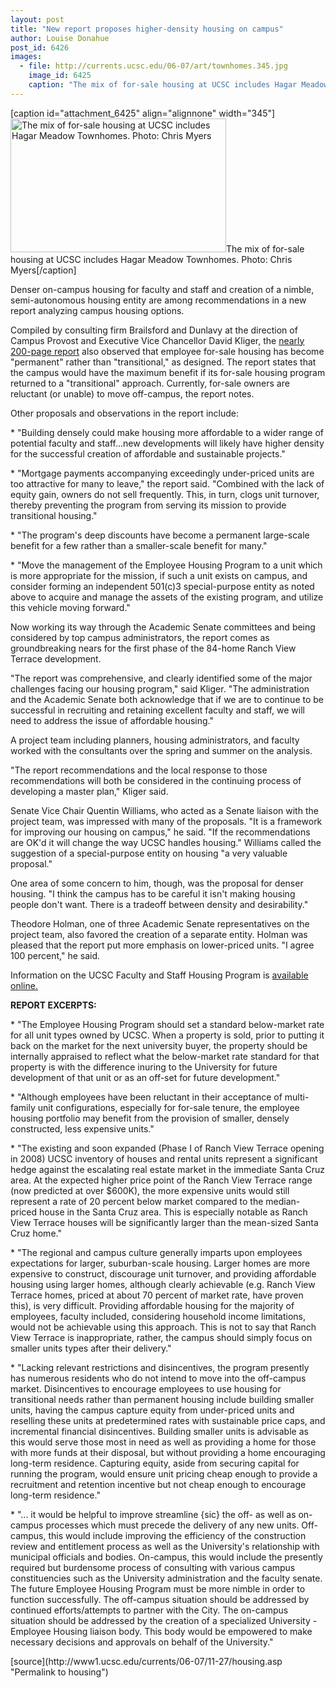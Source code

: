 ```yaml
---
layout: post
title: "New report proposes higher-density housing on campus"
author: Louise Donahue
post_id: 6426
images:
  - file: http://currents.ucsc.edu/06-07/art/townhomes.345.jpg
    image_id: 6425
    caption: "The mix of for-sale housing at UCSC includes Hagar Meadow Townhomes. Photo: Chris Myers"
---
```


[caption id="attachment_6425" align="alignnone" width="345"]<a href="http://localhost/mysite/wp-content/uploads/2006/11/townhomes.345.jpg"><img class="size-full wp-image-6425" src="http://localhost/mysite/wp-content/uploads/2006/11/townhomes.345.jpg" alt="The mix of for-sale housing at UCSC includes Hagar Meadow Townhomes. Photo: Chris Myers" width="345" height="214" /></a>The mix of for-sale housing at UCSC includes Hagar Meadow Townhomes. Photo: Chris Myers[/caption]
<a name="content" id="content"></a>
<p>
  Denser on-campus housing for faculty and staff and creation of a nimble, semi-autonomous housing entity are among recommendations in a new report analyzing campus housing options.
</p>
<p>
  Compiled by consulting firm Brailsford and Dunlavy at the direction of Campus Provost and Executive Vice Chancellor David Kliger, the <a href="http://housing.ucsc.edu/employee-housing/pdf/EHAP.pdf">nearly 200-page report</a> also observed that employee for-sale housing has become "permanent" rather than "transitional," as designed. The report states that the campus would have the maximum benefit if its for-sale housing program returned to a "transitional" approach. Currently, for-sale owners are reluctant (or unable) to move off-campus, the report notes.
</p>
<p>
  Other proposals and observations in the report include:
</p>
<p>
  * "Building densely could make housing more affordable to a wider range of potential faculty and staff...new developments will likely have higher density for the successful creation of affordable and sustainable projects."
</p>
<p>
  * "Mortgage payments accompanying exceedingly under-priced units are too attractive for many to leave," the report said. "Combined with the lack of equity gain, owners do not sell frequently. This, in turn, clogs unit turnover, thereby preventing the program from serving its mission to provide transitional housing."
</p>
<p>
  * "The program's deep discounts have become a permanent large-scale benefit for a few rather than a smaller-scale benefit for many."
</p>
<p>
  * "Move the management of the Employee Housing Program to a unit which is more appropriate for the mission, if such a unit exists on campus, and consider forming an independent 501(c)3 special-purpose entity as noted above to acquire and manage the assets of the existing program, and utilize this vehicle moving forward."
</p>
<p>
  Now working its way through the Academic Senate committees and being considered by top campus administrators, the report comes as groundbreaking nears for the first phase of the 84-home Ranch View Terrace development.
</p>
<p>
  "The report was comprehensive, and clearly identified some of the major challenges facing our housing program," said Kliger. "The administration and the Academic Senate both acknowledge that if we are to continue to be successful in recruiting and retaining excellent faculty and staff, we will need to address the issue of affordable housing."
</p>
<p>
  A project team including planners, housing administrators, and faculty worked with the consultants over the spring and summer on the analysis.
</p>
<p>
  "The report recommendations and the local response to those recommendations will both be considered in the continuing process of developing a master plan," Kliger said.
</p>
<p>
  Senate Vice Chair Quentin Williams, who acted as a Senate liaison with the project team, was impressed with many of the proposals. "It is a framework for improving our housing on campus," he said. "If the recommendations are OK'd it will change the way UCSC handles housing." Williams called the suggestion of a special-purpose entity on housing "a very valuable proposal."
</p>
<p>
  One area of some concern to him, though, was the proposal for denser housing. "I think the campus has to be careful it isn't making housing people don't want. There is a tradeoff between density and desirability."
</p>
<p>
  Theodore Holman, one of three Academic Senate representatives on the project team, also favored the creation of a separate entity. Holman was pleased that the report put more emphasis on lower-priced units. "I agree 100 percent," he said.
</p>
<p>
  Information on the UCSC Faculty and Staff Housing Program is <a href="http://housing.ucsc.edu/employee-housing/index.html">available online.</a>
</p>
<p>
  <strong>REPORT EXCERPTS:</strong>
</p>
<p>
  * "The Employee Housing Program should set a standard below-market rate for all unit types owned by UCSC. When a property is sold, prior to putting it back on the market for the next university buyer, the property should be internally appraised to reflect what the below-market rate standard for that property is with the difference inuring to the University for future development of that unit or as an off-set for future development."
</p>
<p>
  * "Although employees have been reluctant in their acceptance of multi-family unit configurations, especially for for-sale tenure, the employee housing portfolio may benefit from the provision of smaller, densely constructed, less expensive units."
</p>
<p>
  * "The existing and soon expanded (Phase I of Ranch View Terrace opening in 2008) UCSC inventory of houses and rental units represent a significant hedge against the escalating real estate market in the immediate Santa Cruz area. At the expected higher price point of the Ranch View Terrace range (now predicted at over $600K), the more expensive units would still represent a rate of 20 percent below market compared to the median-priced house in the Santa Cruz area. This is especially notable as Ranch View Terrace houses will be significantly larger than the mean-sized Santa Cruz home."
</p>
<p>
  * "The regional and campus culture generally imparts upon employees expectations for larger, suburban-scale housing. Larger homes are more expensive to construct, discourage unit turnover, and providing affordable housing using larger homes, although clearly achievable (e.g. Ranch View Terrace homes, priced at about 70 percent of market rate, have proven this), is very difficult. Providing affordable housing for the majority of employees, faculty included, considering household income limitations, would not be achievable using this approach. This is not to say that Ranch View Terrace is inappropriate, rather, the campus should simply focus on smaller units types after their delivery."
</p>
<p>
  * "Lacking relevant restrictions and disincentives, the program presently has numerous residents who do not intend to move into the off-campus market. Disincentives to encourage employees to use housing for transitional needs rather than permanent housing include building smaller units, having the campus capture equity from under-priced units and reselling these units at predetermined rates with sustainable price caps, and incremental financial disincentives. Building smaller units is advisable as this would serve those most in need as well as providing a home for those with more funds at their disposal, but without providing a home encouraging long-term residence. Capturing equity, aside from securing capital for running the program, would ensure unit pricing cheap enough to provide a recruitment and retention incentive but not cheap enough to encourage long-term residence."
</p>
<p>
  * "... it would be helpful to improve streamline {sic} the off- as well as on-campus processes which must precede the delivery of any new units. Off-campus, this would include improving the efficiency of the construction review and entitlement process as well as the University's relationship with municipal officials and bodies. On-campus, this would include the presently required but burdensome process of consulting with various campus constituencies such as the University administration and the faculty senate. The future Employee Housing Program must be more nimble in order to function successfully. The off-campus situation should be addressed by continued efforts/attempts to partner with the City. The on-campus situation should be addressed by the creation of a specialized University - Employee Housing liaison body. This body would be empowered to make necessary decisions and approvals on behalf of the University."<br>
</p>
[source](http://www1.ucsc.edu/currents/06-07/11-27/housing.asp "Permalink to housing")

